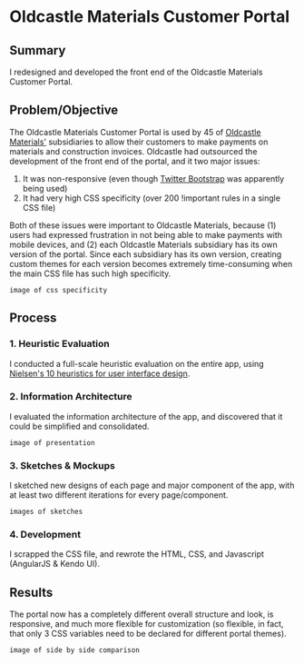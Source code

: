 # Oldcastle Materials Customer Portal

## Summary
I redesigned and developed the front end of the Oldcastle Materials Customer Portal.

## Problem/Objective
The Oldcastle Materials Customer Portal is used by 45 of [Oldcastle Materials'](http://www.oldcastlematerials.com/) subsidiaries to allow their customers to make payments on materials and construction invoices. Oldcastle had outsourced the development of the front end of the portal, and it two major issues:

1. It was non-responsive (even though [Twitter Bootstrap](http://getbootstrap.com) was apparently being used)
2. It had very high CSS specificity (over 200 !important rules in a single CSS file)

Both of these issues were important to Oldcastle Materials, because (1) users had expressed frustration in not being able to make payments with mobile devices, and (2) each Oldcastle Materials subsidiary has its own version of the portal. Since each subsidiary has its own version, creating custom themes for each version becomes extremely time-consuming when the main CSS file has such high specificity.

`image of css specificity`

## Process

### 1. Heuristic Evaluation
I conducted a full-scale heuristic evaluation on the entire app, using [Nielsen's 10 heuristics for user interface design](https://www.nngroup.com/articles/ten-usability-heuristics/).

### 2. Information Architecture
I evaluated the information architecture of the app, and discovered that it could be simplified and consolidated.

`image of presentation`

### 3. Sketches & Mockups
I sketched new designs of each page and major component of the app, with at least two different iterations for every page/component.

 `images of sketches`

### 4. Development
I scrapped the CSS file, and rewrote the HTML, CSS, and Javascript (AngularJS & Kendo UI).

## Results
The portal now has a completely different overall structure and look, is responsive, and much more flexible for customization (so flexible, in fact, that only 3 CSS variables need to be declared for different portal themes).

`image of side by side comparison`
